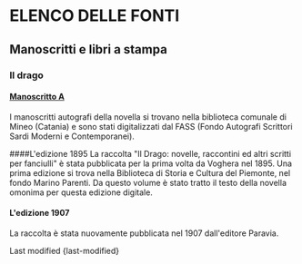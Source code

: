 # ELENCO DELLE FONTI
## Manoscritti e libri a stampa

### Il drago
#### [Manoscritto A](/capuana/msviewer?docid=italian/capuana/ildrago/A) 
I manoscritti autografi della novella si trovano nella biblioteca comunale di Mineo (Catania) e sono stati digitalizzati dal FASS (Fondo Autografi Scrittori Sardi Moderni e Contemporanei).

####L'edizione 1895
La raccolta "Il Drago: novelle, raccontini ed altri scritti per fanciulli" è stata pubblicata per la prima volta da Voghera nel 1895.
Una prima edizione si trova nella Biblioteca di Storia e Cultura del Piemonte, nel fondo Marino Parenti. Da questo volume
è stato tratto il testo della novella omonima per questa edizione digitale.

#### L'edizione 1907
La raccolta è stata nuovamente pubblicata nel 1907 dall'editore Paravia.

<p class=last-modified>Last modified {last-modified}</p>
